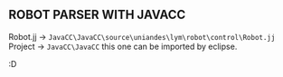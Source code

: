 ## ROBOT PARSER WITH JAVACC

Robot.jj ->  `JavaCC\JavaCC\source\uniandes\lym\robot\control\Robot.jj`
Project  ->  `JavaCC\JavaCC` this one can be imported by eclipse.

:D
